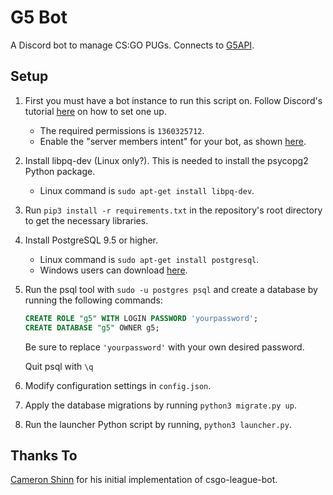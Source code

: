 # G5 Bot

A Discord bot to manage CS:GO PUGs. Connects to [G5API](https://github.com/PhlexPlexico/G5API).

## Setup

1. First you must have a bot instance to run this script on. Follow Discord's tutorial [here](https://discord.onl/2019/03/21/how-to-set-up-a-bot-application/) on how to set one up.

   - The required permissions is `1360325712`.
   - Enable the "server members intent" for your bot, as shown [here](https://discordpy.readthedocs.io/en/latest/intents.html#privileged-intents).

2. Install libpq-dev (Linux only?). This is needed to install the psycopg2 Python package.

   - Linux command is `sudo apt-get install libpq-dev`.

3. Run `pip3 install -r requirements.txt` in the repository's root directory to get the necessary libraries.

4. Install PostgreSQL 9.5 or higher.

   - Linux command is `sudo apt-get install postgresql`.
   - Windows users can download [here](https://www.postgresql.org/download/windows).

5. Run the psql tool with `sudo -u postgres psql` and create a database by running the following commands:

   ```sql
   CREATE ROLE "g5" WITH LOGIN PASSWORD 'yourpassword';
   CREATE DATABASE "g5" OWNER g5;
   ```

   Be sure to replace `'yourpassword'` with your own desired password.

   Quit psql with `\q`

6. Modify configuration settings in `config.json`.

7. Apply the database migrations by running `python3 migrate.py up`.

8. Run the launcher Python script by running, `python3 launcher.py`.

## Thanks To

[Cameron Shinn](https://github.com/cameronshinn) for his initial implementation of csgo-league-bot.
